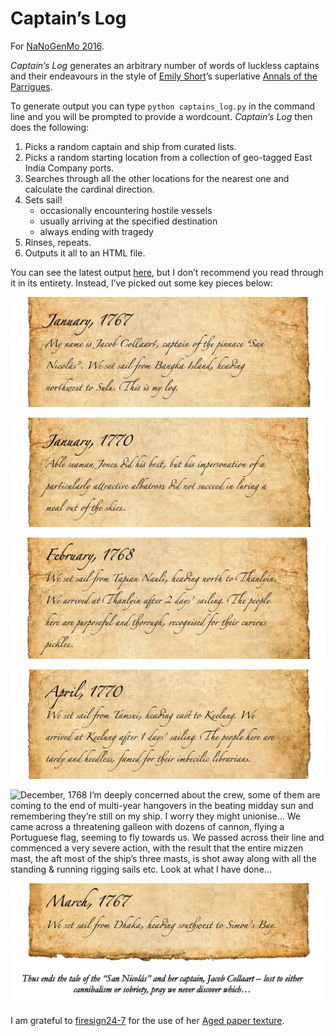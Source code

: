 # Captain’s Log
For [NaNoGenMo 2016](https://github.com/NaNoGenMo/2016).

_Captain’s Log_ generates an arbitrary number of words of luckless captains and their endeavours in the style of [Emily Short](https://emshort.blog/)’s superlative [Annals of the Parrigues](https://drive.google.com/file/d/0B97d5C256qbrOHFwSUhsZE4tU0k/view?usp=sharing).

To generate output you can type `python captains_log.py` in the command line and you will be prompted to provide a wordcount. _Captain’s Log_ then does the following:

1. Picks a random captain and ship from curated lists.
2. Picks a random starting location from a collection of geo-tagged East India Company ports.
3. Searches through all the other locations for the nearest one and calculate the cardinal direction.
4. Sets sail!
    * occasionally encountering hostile vessels
    * usually arriving at the specified destination
    * always ending with tragedy
5. Rinses, repeats.
6. Outputs it all to an HTML file.

You can see the latest output [here](https://github.com/eoinnoble/captains-log/blob/master/output/captains-log.html), but I don’t recommend you read through it in its entirety. Instead, I’ve picked out some key pieces below:

![January, 1767 My name is Jacob Collaart, captain of the pinnace “San Nicolás”. We set sail from Bangka Island, heading northwest to Sulu. This is my log.](https://github.com/eoinnoble/captains-log/blob/master/output/images/cl1.jpg)

![January, 1770 Able seaman Jones did his best, but his impersonation of a particularly attractive albatross did not succeed in luring a meal out of the skies.](https://github.com/eoinnoble/captains-log/blob/master/output/images/cl2.jpg)

![February, 1768 We set sail from Tapian Nauli, heading north to Thanlyin. We arrived at Thanlyin after 2 days’ sailing. The people here are purposeful and thorough, recognised for their curious pickles.](https://github.com/eoinnoble/captains-log/blob/master/output/images/cl3.jpg)

![April, 1770 We set sail from Tamsui, heading east to Keelung. We arrived at Keelung after 1 days’ sailing. The people here are tardy and heedless, famed for their imbecilic librarians.](https://github.com/eoinnoble/captains-log/blob/master/output/images/cl4.jpg)

![December, 1768 I’m deeply concerned about the crew, some of them are coming to the end of multi-year hangovers in the beating midday sun and remembering they’re still on my ship. I worry they might unionise… We came across a threatening galleon with dozens of cannon, flying a Portuguese flag, seeming to fly towards us. We passed across their line and commenced a very severe action, with the result that the entire mizzen mast, the aft most of the ship’s three masts, is shot away along with all the standing & running rigging sails etc. Look at what I have done…](https://github.com/eoinnoble/captains-log/blob/master/output/images/cl5.jpg)

![March, 1767 We set sail from Dhaka, heading southwest to Simon’s Bay. Thus ends the tale of the “San Nicolás” and her captain, Jacob Collaart – lost to either cannibalism or sobriety, pray we never discover which…](https://github.com/eoinnoble/captains-log/blob/master/output/images/cl6.jpg)

I am grateful to [firesign24-7](http://firesign24-7.deviantart.com/) for the use of her [Aged paper texture](http://firesign24-7.deviantart.com/art/Aged-paper-texture-159950888).